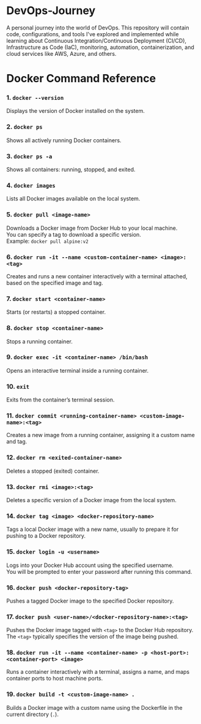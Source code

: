 # DevOps-Journey
A personal journey into the world of DevOps. This repository will contain code, configurations, and tools I've explored and implemented while learning about Continuous Integration/Continuous Deployment (CI/CD), Infrastructure as Code (IaC), monitoring, automation, containerization, and cloud services like AWS, Azure, and others.

# Docker Command Reference

### 1. `docker --version`  
Displays the version of Docker installed on the system.

### 2. `docker ps`  
Shows all actively running Docker containers.

### 3. `docker ps -a`  
Shows all containers: running, stopped, and exited.

### 4. `docker images`  
Lists all Docker images available on the local system.

### 5. `docker pull <image-name>`  
Downloads a Docker image from Docker Hub to your local machine.  
You can specify a tag to download a specific version.  
Example: `docker pull alpine:v2`

### 6. `docker run -it --name <custom-container-name> <image>:<tag>`  
Creates and runs a new container interactively with a terminal attached, based on the specified image and tag.

### 7. `docker start <container-name>`  
Starts (or restarts) a stopped container.

### 8. `docker stop <container-name>`  
Stops a running container.

### 9. `docker exec -it <container-name> /bin/bash`  
Opens an interactive terminal inside a running container.

### 10. `exit`  
Exits from the container’s terminal session.

### 11. `docker commit <running-container-name> <custom-image-name>:<tag>`  
Creates a new image from a running container, assigning it a custom name and tag.

### 12. `docker rm <exited-container-name>`  
Deletes a stopped (exited) container.

### 13. `docker rmi <image>:<tag>`  
Deletes a specific version of a Docker image from the local system.

### 14. `docker tag <image> <docker-repository-name>`  
Tags a local Docker image with a new name, usually to prepare it for pushing to a Docker repository.

### 15. `docker login -u <username>`  
Logs into your Docker Hub account using the specified username.  
You will be prompted to enter your password after running this command.

### 16. `docker push <docker-repository-tag>`  
Pushes a tagged Docker image to the specified Docker repository.

### 17. `docker push <user-name>/<docker-repository-name>:<tag>`  
Pushes the Docker image tagged with `<tag>` to the Docker Hub repository.  
The `<tag>` typically specifies the version of the image being pushed.

### 18. `docker run -it --name <container-name> -p <host-port>:<container-port> <image>`  
Runs a container interactively with a terminal, assigns a name, and maps container ports to host machine ports.

### 19. `docker build -t <custom-image-name> .`  
Builds a Docker image with a custom name using the Dockerfile in the current directory (`.`).
